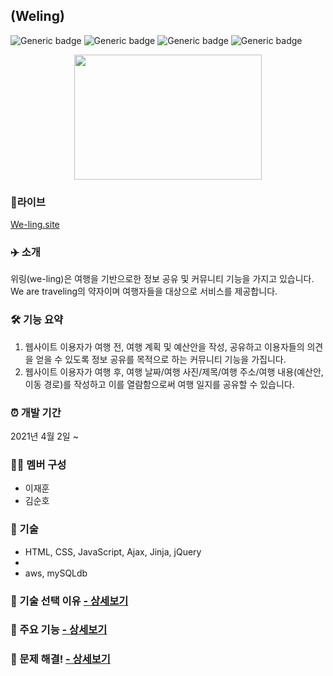 ## (Weling)
![Generic badge](https://img.shields.io/badge/pycharm-3.8-yellowgreen.svg) ![Generic badge](https://img.shields.io/badge/Robo3T-1.4.4-green.svg) ![Generic badge](https://img.shields.io/badge/mongoDB-5.0-orange.svg) ![Generic badge](https://img.shields.io/badge/Flask-2.0.1-blue.svg)

<p align="center"><img src="./static/img/logo.png" height="200px" width="300px"></p>  

 

### 🔗라이브
[We-ling.site](We-ling.site)  

### ✈️ 소개
위링(we-ling)은 여행을 기반으로한 정보 공유 및 커뮤니티 기능을 가지고 있습니다.
We are traveling의 약자이며 여행자들을 대상으로 서비스를 제공합니다.  
    
### 🛠 기능 요약
1. 웹사이트 이용자가 여행 전, 여행 계획 및 예산안을 작성, 공유하고 이용자들의 의견을 얻을 수 있도록 정보 공유를 목적으로 하는 커뮤니티 기능을 가집니다.
2. 웹사이트 이용자가 여행 후, 여행 날짜/여행 사진/제목/여행 주소/여행 내용(예산안, 이동 경로)를 작성하고 이를 열람함으로써 여행 일지를 공유할 수 있습니다.  

### ⏰ 개발 기간
2021년 4월 2일 ~   

### 👩‍💻 멤버 구성
- 이재훈
- 김순호
  

### 📌 기술
- HTML, CSS, JavaScript, Ajax, Jinja, jQuery
- 
- aws, mySQLdb  

### 📌 기술 선택 이유 [ - 상세보기](https://github.com/jtheeeeee/we_are_traveling/wiki/%EA%B8%B0%EC%88%A0-%EC%84%A0%ED%83%9D-%EC%9D%B4%EC%9C%A0)


### 📌 주요 기능 [ - 상세보기](https://github.com/jtheeeeee/we_are_traveling/wiki/%EC%A3%BC%EC%9A%94-%EA%B8%B0%EB%8A%A5-%EC%86%8C%EA%B0%9C)
 

### 📌 문제 해결! [ - 상세보기](https://github.com/jtheeeeee/we_are_traveling/wiki/%ED%8A%B8%EB%9F%AC%EB%B8%94-%EC%8A%88%ED%8C%85)
